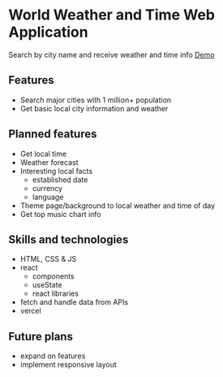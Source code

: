 # World Weather and Time Web Application
Search by city name and receive weather and time info [Demo](https://world-weather-time.vercel.app/)
## Features
- Search major cities with 1 million+ population
- Get basic local city information and weather
## Planned features
- Get local time
- Weather forecast
- Interesting local facts
  - established date
  - currency
  - language
- Theme page/background to local weather and time of day
- Get top music chart info
## Skills and technologies
- HTML, CSS & JS
- react
  - components
  - useState
  - react libraries
- fetch and handle data from APIs
- vercel
## Future plans
- expand on features
- implement responsive layout

